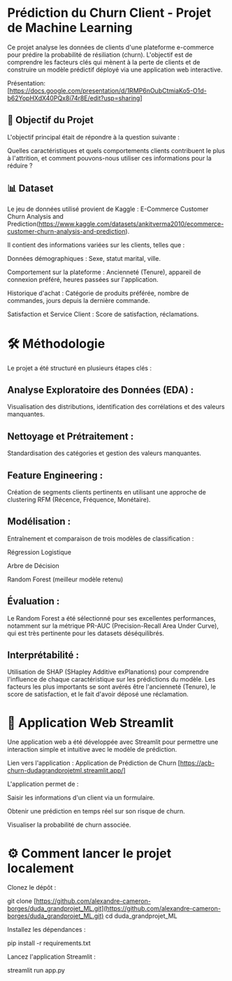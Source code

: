 # Prédiction du Churn Client - Projet de Machine Learning
Ce projet analyse les données de clients d'une plateforme e-commerce pour prédire la probabilité de résiliation (churn). L'objectif est de comprendre les facteurs clés qui mènent à la perte de clients et de construire un modèle prédictif déployé via une application web interactive.

Présentation: [https://docs.google.com/presentation/d/1RMP6nOubCtmiaKo5-O1d-b62YopHXdX40PQx8i74r8E/edit?usp=sharing]

## 🎯 Objectif du Projet
L'objectif principal était de répondre à la question suivante :

Quelles caractéristiques et quels comportements clients contribuent le plus à l'attrition, et comment pouvons-nous utiliser ces informations pour la réduire ?

## 📊 Dataset
Le jeu de données utilisé provient de Kaggle : E-Commerce Customer Churn Analysis and Prediction(https://www.kaggle.com/datasets/ankitverma2010/ecommerce-customer-churn-analysis-and-prediction).

Il contient des informations variées sur les clients, telles que :

Données démographiques : Sexe, statut marital, ville.

Comportement sur la plateforme : Ancienneté (Tenure), appareil de connexion préféré, heures passées sur l'application.

Historique d'achat : Catégorie de produits préférée, nombre de commandes, jours depuis la dernière commande.

Satisfaction et Service Client : Score de satisfaction, réclamations.

# 🛠️ Méthodologie
Le projet a été structuré en plusieurs étapes clés :

## Analyse Exploratoire des Données (EDA) : 
Visualisation des distributions, identification des corrélations et des valeurs manquantes.

## Nettoyage et Prétraitement : 
Standardisation des catégories et gestion des valeurs manquantes.

## Feature Engineering : 
Création de segments clients pertinents en utilisant une approche de clustering RFM (Récence, Fréquence, Monétaire).

## Modélisation : 
Entraînement et comparaison de trois modèles de classification :

Régression Logistique

Arbre de Décision

Random Forest (meilleur modèle retenu)

## Évaluation : 
Le Random Forest a été sélectionné pour ses excellentes performances, notamment sur la métrique PR-AUC (Precision-Recall Area Under Curve), qui est très pertinente pour les datasets déséquilibrés.

## Interprétabilité : 
Utilisation de SHAP (SHapley Additive exPlanations) pour comprendre l'influence de chaque caractéristique sur les prédictions du modèle. Les facteurs les plus importants se sont avérés être l'ancienneté (Tenure), le score de satisfaction, et le fait d'avoir déposé une réclamation.

# 🚀 Application Web Streamlit
Une application web a été développée avec Streamlit pour permettre une interaction simple et intuitive avec le modèle de prédiction.

Lien vers l'application : Application de Prédiction de Churn [https://acb-churn-dudagrandprojetml.streamlit.app/]

L'application permet de :

Saisir les informations d'un client via un formulaire.

Obtenir une prédiction en temps réel sur son risque de churn.

Visualiser la probabilité de churn associée.

# ⚙️ Comment lancer le projet localement
Clonez le dépôt :

git clone [https://github.com/alexandre-cameron-borges/duda_grandprojet_ML.git](https://github.com/alexandre-cameron-borges/duda_grandprojet_ML.git)
cd duda_grandprojet_ML

Installez les dépendances :

pip install -r requirements.txt

Lancez l'application Streamlit :

streamlit run app.py
